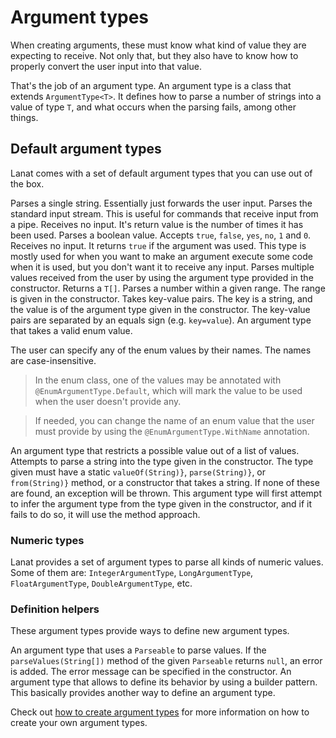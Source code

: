 # Argument types

When creating arguments, these must know what kind of value they are expecting to receive. Not only that, but they
also have to know how to properly convert the user input into that value.

That's the job of an argument type. An argument type is a class that extends `ArgumentType<T>`. It defines how
to parse a number of strings into a value of type `T`, and what occurs when the parsing fails, among other things.


## Default argument types

Lanat comes with a set of default argument types that you can use out of the box.

<deflist>

<def title="StringArgumentType">
	Parses a single string. Essentially just forwards the user input.
</def>

<def title="StdinArgumentType">
	Parses the standard input stream. This is useful for commands that receive input from a pipe.
</def>

<def title="CounterArgumentType">
	Receives no input. It's return value is the number of times it has been used.
</def>

<def title="BooleanArgumentType">
	Parses a boolean value. Accepts <code>true</code>, <code>false</code>, <code>yes</code>, <code>no</code>, <code>1</code> and <code>0</code>.
</def>

<def title="ActionArgumentType">
	Receives no input. It returns <code>true</code> if the argument was used. This type is mostly used for when you want
	to make an argument execute some code when it is used, but you don't want it to receive any input.
</def>

<def title="TupleArgumentType">
	Parses multiple values received from the user by using the argument type provided in the constructor.
	Returns a <code>T[]</code>.
</def>

<def title="NumberRangeArgumentType">
	Parses a number within a given range. The range is given in the constructor.
</def>

<def title="KeyValuesArgumentType">
	Takes key-value pairs. The key is a string, and the value is of the argument type given in the
	constructor. The key-value pairs are separated by an equals sign (e.g. <code>key=value</code>).
</def>

<def title="EnumArgumentType">
	An argument type that takes a valid enum value.
	<p>
		The user can specify any of the enum values by their names.
		The names are case-insensitive.
	</p>

	
> In the enum class, one of the values may be annotated with <code>@EnumArgumentType.Default</code>, which will mark
> the value to be used when the user doesn't provide any.

> If needed, you can change the name of an enum value that the user must provide by using the
> <code>@EnumArgumentType.WithName</code> annotation.

</def>

<def title="OptListArgumentType">
	An argument type that restricts a possible value out of a list of values.
</def>

<def title="TryParseArgumentType">
	Attempts to parse a string into the type given in the constructor.
	The type given must have a static <code>valueOf(String)}</code>, <code>parse(String)}</code>, or
	<code>from(String)}</code> method, or a constructor that takes a string.
	If none of these are found, an exception will be thrown.
	<tip>
		This argument type will first attempt to infer the argument type from the type given in the constructor,
		and if it fails to do so, it will use the method approach.
	</tip>
</def>

</deflist>


### Numeric types

Lanat provides a set of argument types to parse all kinds of numeric values. Some of them are: <code>IntegerArgumentType</code>,
<code>LongArgumentType</code>, <code>FloatArgumentType</code>, <code>DoubleArgumentType</code>, etc.


### Definition helpers

These argument types provide ways to define new argument types.

<deflist>

<def title="FromParseableArgumentType">
	An argument type that uses a <code>Parseable</code> to parse values. If the <code>parseValues(String[])</code>
	method of the given <code>Parseable</code> returns <code>null</code>, an error is added.
	The error message can be specified in the constructor.
</def>

<def title="SimpleArgumentType">
	An argument type that allows to define its behavior by using a builder pattern. This basically provides another
	way to define an argument type.
</def>

</deflist>

Check out [how to create argument types](Creating-an-argument-type.md#other-ways-of-creating-an-argument-type) for more 
information on how to create your own argument types.